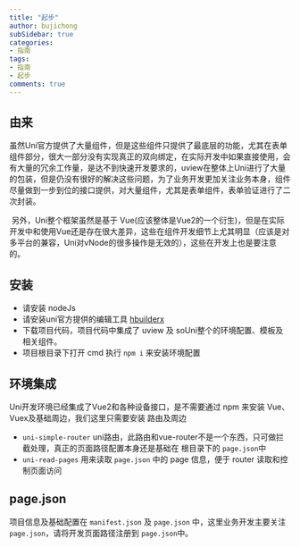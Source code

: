 ```yaml
---
title: "起步"
author: bujichong
subSidebar: true
categories:
- 指南
tags:
- 指南
- 起步
comments: true
---
```


## 由来

​    虽然Uni官方提供了大量组件，但是这些组件只提供了最底层的功能，尤其在表单组件部分，很大一部分没有实现真正的双向绑定，在实际开发中如果直接使用，会有大量的冗余工作量，是达不到快速开发要求的，uview在整体上Uni进行了大量的包装，但是仍没有很好的解决这些问题，为了业务开发更加关注业务本身，组件尽量做到一步到位的接口提供，对大量组件，尤其是表单组件，表单验证进行了二次封装。

​    另外，Uni整个框架虽然是基于 Vue(应该整体是Vue2的一个衍生)，但是在实际开发中和使用Vue还是存在很大差异，这些在组件开发细节上尤其明显（应该是对多平台的兼容，Uni对vNode的很多操作是无效的），这些在开发上也是要注意的。

## 安装

- 请安装 nodeJs
- 请安装uni官方提供的编辑工具 [hbuilderx](https://www.dcloud.io/hbuilderx.html)
- 下载项目代码，项目代码中集成了 uview 及 soUni整个的环境配置、模板及相关组件。
- 项目根目录下打开 cmd 执行  `npm i` 来安装环境配置

## 环境集成

Uni开发环境已经集成了Vue2和各种设备接口，是不需要通过 npm 来安装 Vue、Vuex及基础周边，我们这里只需要安装 路由及周边

- `uni-simple-router` uni路由，此路由和vue-router不是一个东西，只可做拦截处理，真正的页面路径配置本身还是基础在 根目录下的 `page.json`中
- `uni-read-pages` 用来读取 `page.json` 中的 page 信息，便于 router 读取和控制页面访问

## page.json

项目信息及基础配置在 `manifest.json` 及 `page.json` 中，这里业务开发主要关注 `page.json`，请将开发页面路径注册到 `page.json`中。
